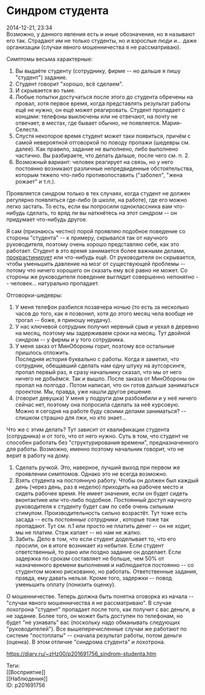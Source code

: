 Синдром студента
=================

   
 2014-12-21, 23:34   
  Возможно, у данного явления есть и иные обозначения, но я называют его так. Страдают им не только студенты, но и взрослые люди и... даже организации (случаи явного мошенничества я не рассматриваю).   
   
 Симптомы весьма характерные:   
 1. Вы выдаёте студенту (сотруднику, фирме -- но дальше я пишу "студент") задание.   
 2. Студент говорит "хорошо, всё сделаем".   
 3. И скрывается во тьме.   
 4. Любые попытки достучаться после этого до студента обречены на провал, хотя первое время, когда представлять результат работы ещё не нужно, он ещё может реагировать. Студент пропадает с концами: телефоны выключены или не отвечают, на почту не отвечает, в местах, где бывает обычно, не появляется. Мария-Селеста.   
 5. Спустя некоторое время студент может таки появиться, причём с самой невероятной отговоркой по поводу пропажи (шедевры см. далее). Как правило, задание не выполнено, либо выполнено частично. Вы разбираете, что делать дальше, после чего см. п. 2.   
 6. Возможный вариант: человек реагирует на связь, но у него постоянно возникают различные непредвиденные обстоятельства, которым тяжело что-либо противопоставить ("заболел", "жена рожает" и т.п.).   
   
 Проявляется синдром только в тех случаях, когда студент не должен регулярно появляться где-либо (в школе, на работе), где его можно легко застать. То есть, если вы попросили одноклассника вам что-нибудь сделать, то вряд ли вы наткнётесь на этот синдром -- он придумает что-нибудь другое.   
   
 Я сам (признаюсь честно) порой проявляю подобное поведение со стороны "студента" -- к примеру, скрывался так от научного руководителя, поэтому очень хорошо представляю себе, как это работает. Студент в это время занимается более важными делами,  [прокрастинирует](https://www.youtube.com/watch?v=xUqUxoufMso)  или что-нибудь ещё. От руководителя он скрывается, чтобы уменьшить давление на мозг от существующей проблемы -- потому что ничего хорошего он сказать ему всё равно не может. Со стороны же руководителя поведение выглядит совершенно непонятно -- человек... натурально пропадает.   
   
 Отговорки-шедевры:   
 1. У меня телефон разбился позавчера ночью (то есть за несколько часов до того, как я позвонил, хотя до этого месяц чела вообще не трогал -- боже, я приношу неудачу).   
 2. У нас ключевой сотрудник получил нервный срыв и уехал в деревню на месяц, поэтому мы задерживаем сроки на месяц. Тут двойной синдром -- у фирмы и у того сотрудника.   
 3. У меня заказ от МинОбороны горит, поэтому все остальные пришлось отложить.   
 Последняя история буквально с работы. Когда я заметил, что сотрудник, обещавший сделать нам одну штуку на аутсорсинге, пропал первый раз, я сразу начальнику сказал, что мы от него ничего не добьёмся. Так и вышло. После заказа от МинОбороны он пропал на  *полгода*  . Потом написал, что он готов дальше заниматься проектом. Мы, правда, уже нашли другое решение.   
 4. (говорит девушка) У меня у подруги дом разбомбили и у неё ничего сейчас нет, поэтому она попросила сделать за неё курсовую. Можно я сегодня на работе буду своими делами заниматься? -- слишком страшно для лжи, но кто знает...   
   
 Что же с этим делать? Тут зависит от квалификации студента (сотрудника) и от того, что от него нужно. Суть в том, что студент не способен работать без "структурирования времени", предназначенного для работы. Возможно, именно поэтому начальник говорит, что не верит в работу на дому.   
 1. Сделать ручкой. Это, наверное, лучший выход при первом же проявлении симптомов. Однако это не всегда возможно.   
 2. Взять студента на постоянную работу. Чтобы он должен был каждый день (через день, раз в неделю) приходить на рабочее место и сидеть рабочее время. Не имеет значения, если он будет сидеть вконтактике или что-либо подобное. Постоянный доступ научного руководителя к студенту будет сам по себе очень сильным стимулом. Производительность сильно возрастёт. Тут тоже есть засада -- есть  *постоянные сотрудники*  , которые тоже так пропадают. Тут см. п.1 или просто не платить денег -- он не ходит, мы не платим. Стаж капает -- но нам не жалко.   
 3. Забить. Дело в том, что если студент доделывает то, что его просили, он в итоге возникает из небытия. Если студент ответственный, то рано или поздно задание он доделает. Если задержка по срокам составляет не больше, чем 50% от назначенного времени выполнения и наблюдается постоянно -- со студентом можно рискованно, но работать. Ответственные задания, правда, ему давать нельзя. Кроме того, задержки -- повод уменьшить оплату (понизить оценку).   
   
 О мошенничестве. Теперь должна быть понятна оговорка из начала -- "случаи явного мошенничества я не рассматриваю". В случае лохотрона "студент" пропадает после того, как получит с вас деньги, а не задание. Более того, он может быть доступен по телефонам, но будет "не узнавать" вас (поскольку надо обманывать следующих "руководителей"). Все вышеперечисленные случаи же работают по системе "постоплаты" -- сначала результат работы, потом деньги (оценка). В этом отличие "синдрома студента" и лохотрона.   
    
 <https://diary.ru/~zHz00/p201691756_sindrom-studenta.htm>   
   
 Теги:   
 [[Восприятие]]   
 [[Наблюдения]]   
 ID: p201691756